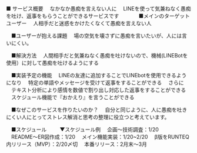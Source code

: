 ■ サービス概要
　なかなか愚痴を言えない人に
　LINEを使って気兼ねなく愚痴を吐け、返事をもらうことができるサービスです
　
　
　■メインのターゲットユーザー
　人相手だと迷惑をかけたくなくて愚痴を言えない人

　■ユーザーが抱える課題
　場の空気を壊さずに愚痴を言いたいが、人には言いにくい。


　■解決方法
　人間相手だと気兼ねなく愚痴を吐けないので、機械(LINEBotを使用）に対して愚痴を吐けるようにする


　■実装予定の機能
　LINEの友達に追加することでLINEbotを使用できるようになり
　特定の単語やメッセージを受けて返事をすることができる
　さらに
　テキスト分析により感情を数値で割り出し対応した返事をすることができる
　スケジュール機能で『おかえり』を言うことができる



　■なぜこのサービスを作りたいのか？
　自分と同じように、人に愚痴を吐きにくい人にとってストレス解消と思考の整理に役立つと考えています。

　■スケジュール
　
　▼スケジュール例
　企画〜技術調査：1/20
　README〜ER図作成：1/20
　メイン機能実装：1/20~2/20
　β版をRUNTEQ内リリース（MVP）：2/20〆切
　本番リリース：2月末〜3月
